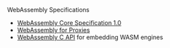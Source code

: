 WebAssembly Specifications
* [WebAssembly Core Specification 1.0](https://www.w3.org/TR/wasm-core-1/)
* [WebAssembly for Proxies](https://github.com/proxy-wasm/spec)
* [WebAssembly C API](https://github.com/WebAssembly/wasm-c-api) for embedding WASM engines